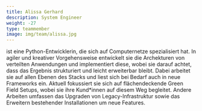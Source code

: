 ```yaml
---
title: Alissa Gerhard
description: System Engineer
weight: -27
type: teammember
image: img/team/alissa.jpg
---
```


ist eine Python-Entwicklerin, die sich auf Computernetze spezialisiert hat.
In agiler und kreativer Vorgehensweise entwickelt sie die Archekturen von verteilten Anwendungen und implementiert diese, wobei sie darauf achtet, dass das Ergebnis strukturiert und leicht erweiterbar bleibt. Dabei arbeitet sie auf allen Ebenen des Stacks und liest sich bei Bedarf auch in neue Frameworks ein.
Aktuell fokussiert sie sich auf flächendeckende Green Field Setups, wobei sie ihre Kund\*innen auf diesem Weg begleitet. Andere Arbeiten umfassen das Upgraden von Legacy-Infrastruktur sowie das Erweitern bestehender Installationen um neue Features.